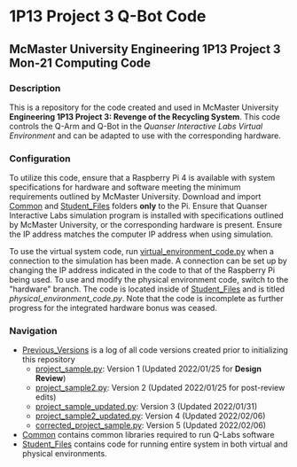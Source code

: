 # 1P13 Project 3 Q-Bot Code

## McMaster University Engineering 1P13 Project 3 Mon&#8209;21 Computing Code

### Description

This is a repository for the code created and used in McMaster University
**Engineering 1P13 Project 3: Revenge of the Recycling System**. This code controls the Q-Arm and Q-Bot in the *Quanser
Interactive Labs Virtual Environment* and can be adapted to use with the corresponding hardware.

### Configuration

To utilize this code, ensure that a Raspberry Pi 4 is available with system specifications for hardware and software
meeting the minimum requirements outlined by McMaster University. Download and import [Common][8] and
[Student_Files][9] folders **only** to the Pi. Ensure that Quanser Interactive Labs simulation program is installed with
specifications outlined by McMaster University, or the corresponding hardware is present. Ensure the IP address matches
the computer IP address when using simulation.

To use the virtual system code, run [virtual_environment_code.py][1] when a connection to the simulation has been made.
A connection can be set up by changing the IP address indicated in the code to that of the Raspberry Pi being used. To 
use and modify the physical environment code, switch to the "hardware" branch. The code is located inside of 
[Student_Files][9] and is titled *physical_environment_code.py*. Note that the code is incomplete as further progress
for the integrated hardware bonus was ceased.

### Navigation

- [Previous_Versions][2] is a log of all code versions created prior to initializing this repository
    - [project_sample.py][3]: Version 1 (Updated 2022/01/25 for **Design Review**)
    - [project_sample2.py][4]: Version 2 (Updated 2022/01/25 for post-review edits)
    - [project_sample_updated.py][5]: Version 3 (Updated 2022/01/31)
    - [project_sample2_updated.py][6]: Version 4 (Updated 2022/02/06)
    - [corrected_project_sample.py][7]: Version 5 (Updated 2022/02/06)
- [Common][8] contains common libraries required to run Q-Labs software
- [Student_Files][9] contains code for running entire system in both virtual and physical environments.

[1]: Student_Files/virtual_environment_code.py

[2]: Previous_Versions

[3]: Previous_Versions/project_sample.py

[4]: Previous_Versions/project_sample2.py

[5]: Previous_Versions/project_sample_updated.py

[6]: Previous_Versions/project_sample2_updated.py

[7]: Previous_Versions/corrected_project_sample.py

[8]: Common

[9]: Student_Files
